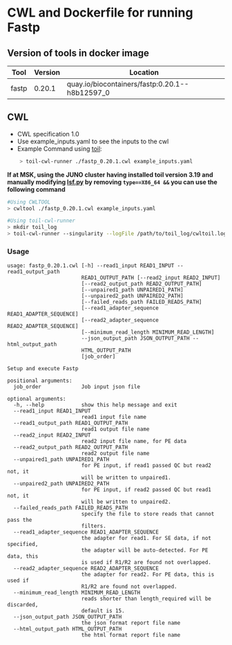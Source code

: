 # CWL and Dockerfile for running Fastp

## Version of tools in docker image

| Tool	| Version	| Location	|
|---	|---	|---	|
| fastp     | 0.20.1  	|  quay.io/biocontainers/fastp:0.20.1--h8b12597_0	|


## CWL

- CWL specification 1.0
- Use example_inputs.yaml to see the inputs to the cwl
- Example Command using [toil](https://toil.readthedocs.io):

```bash
    > toil-cwl-runner ./fastp_0.20.1.cwl example_inputs.yaml
```

**If at MSK, using the JUNO cluster having installed toil version 3.19 and manually modifying [lsf.py](https://github.com/DataBiosphere/toil/blob/releases/3.19.0/src/toil/batchSystems/lsf.py#L170) by removing `type==X86_64 &&` you can use the following command**

```bash
#Using CWLTOOL
> cwltool ./fastp_0.20.1.cwl example_inputs.yaml

#Using toil-cwl-runner
> mkdir toil_log
> toil-cwl-runner --singularity --logFile /path/to/toil_log/cwltoil.log  --jobStore /path/to/jobStore --batchSystem lsf --workDir /path/to =toil_log --outdir . --writeLogs /path/to/toil_log --logLevel DEBUG --stats --retryCount 2 --disableCaching --maxLogFileSize 20000000000 /path/to/fastp-0_20_1/fastp-0_20_1.cwl /path/to/inputs.yaml > toil.stdout 2> toil.stderr &
```

### Usage
```
usage: fastp_0.20.1.cwl [-h] --read1_input READ1_INPUT --read1_output_path
                        READ1_OUTPUT_PATH [--read2_input READ2_INPUT]
                        [--read2_output_path READ2_OUTPUT_PATH]
                        [--unpaired1_path UNPAIRED1_PATH]
                        [--unpaired2_path UNPAIRED2_PATH]
                        [--failed_reads_path FAILED_READS_PATH]
                        [--read1_adapter_sequence READ1_ADAPTER_SEQUENCE]
                        [--read2_adapter_sequence READ2_ADAPTER_SEQUENCE]
                        [--minimum_read_length MINIMUM_READ_LENGTH]
                        --json_output_path JSON_OUTPUT_PATH --html_output_path
                        HTML_OUTPUT_PATH
                        [job_order]

Setup and execute Fastp

positional arguments:
  job_order             Job input json file

optional arguments:
  -h, --help            show this help message and exit
  --read1_input READ1_INPUT
                        read1 input file name
  --read1_output_path READ1_OUTPUT_PATH
                        read1 output file name
  --read2_input READ2_INPUT
                        read2 input file name, for PE data
  --read2_output_path READ2_OUTPUT_PATH
                        read2 output file name
  --unpaired1_path UNPAIRED1_PATH
                        for PE input, if read1 passed QC but read2 not, it
                        will be written to unpaired1.
  --unpaired2_path UNPAIRED2_PATH
                        for PE input, if read2 passed QC but read1 not, it
                        will be written to unpaired2.
  --failed_reads_path FAILED_READS_PATH
                        specify the file to store reads that cannot pass the
                        filters.
  --read1_adapter_sequence READ1_ADAPTER_SEQUENCE
                        the adapter for read1. For SE data, if not specified,
                        the adapter will be auto-detected. For PE data, this
                        is used if R1/R2 are found not overlapped.
  --read2_adapter_sequence READ2_ADAPTER_SEQUENCE
                        the adapter for read2. For PE data, this is used if
                        R1/R2 are found not overlapped.
  --minimum_read_length MINIMUM_READ_LENGTH
                        reads shorter than length_required will be discarded,
                        default is 15.
  --json_output_path JSON_OUTPUT_PATH
                        the json format report file name
  --html_output_path HTML_OUTPUT_PATH
                        the html format report file name
```

